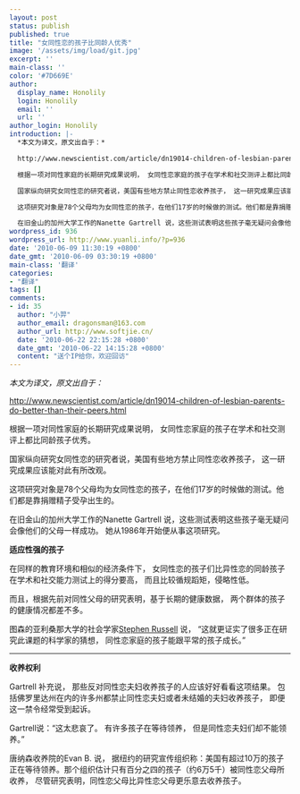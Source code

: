 ```yaml
---
layout: post
status: publish
published: true
title: "女同性恋的孩子比同龄人优秀"
image: '/assets/img/load/git.jpg'
excerpt: ''
main-class: ''
color: '#7D669E'
author:
  display_name: Honolily
  login: Honolily
  email: ''
  url: ''
author_login: Honolily
introduction: |-
  *本文为译文，原文出自于：*

  http://www.newscientist.com/article/dn19014-children-of-lesbian-parents-do-better-than-their-peers.html

  根据一项对同性家庭的长期研究成果说明， 女同性恋家庭的孩子在学术和社交测评上都比同龄孩子优秀。

  国家纵向研究女同性恋的研究者说，美国有些地方禁止同性恋收养孩子， 这一研究成果应该能对此有所改观。

  这项研究对象是78个父母均为女同性恋的孩子，在他们17岁的时候做的测试。他们都是靠捐赠精子受孕出生的。

  在旧金山的加州大学工作的Nanette Gartrell 说，这些测试表明这些孩子毫无疑问会像他们的父母一样成功。 她从1986年开始便从事这项研究。
wordpress_id: 936
wordpress_url: http://www.yuanli.info/?p=936
date: '2010-06-09 11:30:19 +0800'
date_gmt: '2010-06-09 03:30:19 +0800'
main-class: '翻译'
categories:
- "翻译"
tags: []
comments:
- id: 35
  author: "小羿"
  author_email: dragonsman@163.com
  author_url: http://www.softjie.cn/
  date: '2010-06-22 22:15:28 +0800'
  date_gmt: '2010-06-22 14:15:28 +0800'
  content: "送个IP给你，欢迎回访"
---
```

*本文为译文，原文出自于：*

http://www.newscientist.com/article/dn19014-children-of-lesbian-parents-do-better-than-their-peers.html

根据一项对同性家庭的长期研究成果说明， 女同性恋家庭的孩子在学术和社交测评上都比同龄孩子优秀。

国家纵向研究女同性恋的研究者说，美国有些地方禁止同性恋收养孩子， 这一研究成果应该能对此有所改观。

这项研究对象是78个父母均为女同性恋的孩子，在他们17岁的时候做的测试。他们都是靠捐赠精子受孕出生的。

在旧金山的加州大学工作的Nanette Gartrell 说，这些测试表明这些孩子毫无疑问会像他们的父母一样成功。 她从1986年开始便从事这项研究。

**适应性强的孩子**

在同样的教育环境和相似的经济条件下， 女同性恋的孩子们比异性恋的同龄孩子在学术和社交能力测试上的得分要高， 而且比较循规蹈矩，侵略性低。

而且，根据先前对同性父母的研究表明，基于长期的健康数据， 两个群体的孩子的健康情况都差不多。

图森的亚利桑那大学的社会学家[Stephen Russell](http://web.arizona.edu/%7Elgbcom/committee/committee_bios/bio_srussell.html) 说， &ldquo;这就更证实了很多正在研究此课题的科学家的猜想， 同性恋家庭的孩子能跟平常的孩子成长。&rdquo;

** **

**收养权利**

Gartrell 补充说， 那些反对同性恋夫妇收养孩子的人应该好好看看这项结果。 包括佛罗里达州在内的许多州都禁止同性恋夫妇或者未结婚的夫妇收养孩子， 即便这一禁令经常受到起诉。

Gartrell说：&ldquo;这太悲哀了。 有许多孩子在等待领养， 但是同性恋夫妇们却不能领养。&rdquo;

唐纳森收养院的Evan B. 说， 据纽约的研究宣传组织称：美国有超过10万的孩子正在等待领养。那个组织估计只有百分之四的孩子（约6万5千）被同性恋父母所收养， 尽管研究表明，同性恋父母比异性恋父母更乐意去收养孩子。

